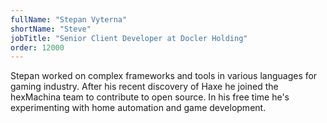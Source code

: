 ```yaml
---
fullName: "Stepan Vyterna"
shortName: "Steve"
jobTitle: "Senior Client Developer at Docler Holding"
order: 12000
---
```

Stepan worked on complex frameworks and tools in various languages for gaming industry. After his recent discovery of Haxe he joined the hexMachina team to contribute to open source. In his free time he's experimenting with home automation and game development.